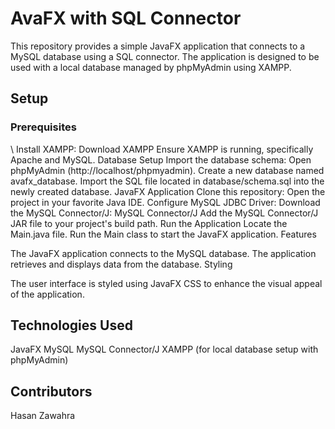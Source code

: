 # AvaFX with SQL Connector

This repository provides a simple JavaFX application that connects to a MySQL database using a SQL connector. The application is designed to be used with a local database managed by phpMyAdmin using XAMPP.

## Setup

### Prerequisites
\\ Install XAMPP: Download XAMPP
Ensure XAMPP is running, specifically Apache and MySQL.
Database Setup
Import the database schema:
Open phpMyAdmin (http://localhost/phpmyadmin).
Create a new database named avafx_database.
Import the SQL file located in database/schema.sql into the newly created database.
JavaFX Application
Clone this repository:
Open the project in your favorite Java IDE.
Configure MySQL JDBC Driver:
Download the MySQL Connector/J: MySQL Connector/J
Add the MySQL Connector/J JAR file to your project's build path.
Run the Application
Locate the Main.java file.
Run the Main class to start the JavaFX application.
Features

The JavaFX application connects to the MySQL database.
The application retrieves and displays data from the database.
Styling

The user interface is styled using JavaFX CSS to enhance the visual appeal of the application.

## Technologies Used

JavaFX
MySQL
MySQL Connector/J
XAMPP (for local database setup with phpMyAdmin)
## Contributors

Hasan Zawahra
